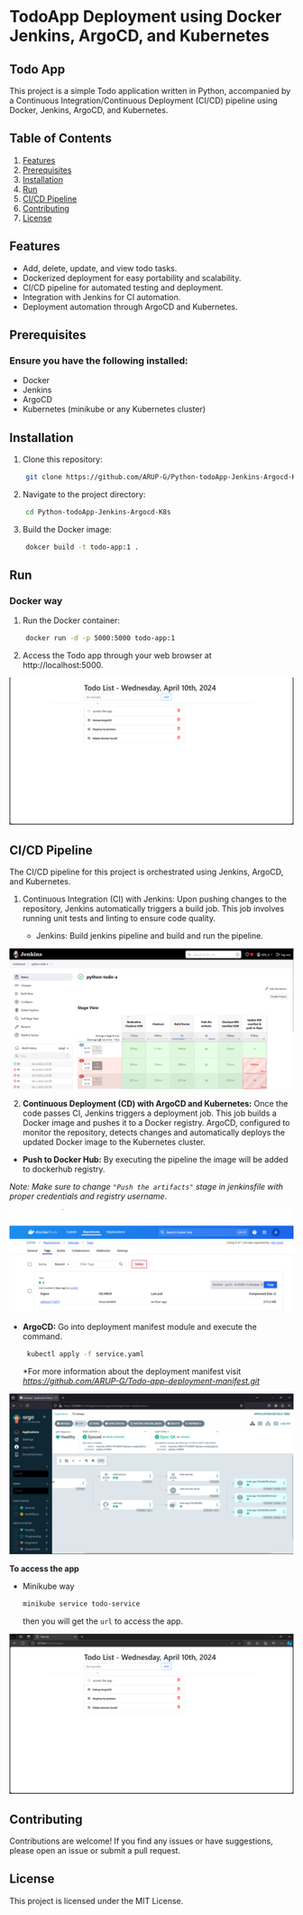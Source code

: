 # TodoApp Deployment using Docker Jenkins, ArgoCD, and Kubernetes

## Todo App
This project is a simple Todo application written in Python, accompanied by a Continuous Integration/Continuous Deployment (CI/CD) pipeline using Docker, Jenkins, ArgoCD, and Kubernetes.

## Table of Contents

1. [Features](#features)
2. [Prerequisites](#prerequisites)
3. [Installation](#installation)
4. [Run](#run)
5. [CI/CD Pipeline](#cicd-pipeline)
6. [Contributing](#contributing)
7. [License](#license)

## Features
- Add, delete, update, and view todo tasks.
- Dockerized deployment for easy portability and scalability.
- CI/CD pipeline for automated testing and deployment.
- Integration with Jenkins for CI automation.
- Deployment automation through ArgoCD and Kubernetes.

## Prerequisites
### Ensure you have the following installed:

- Docker
- Jenkins
- ArgoCD
- Kubernetes (minikube or any Kubernetes cluster)

## Installation

1. Clone this repository:
```bash
    git clone https://github.com/ARUP-G/Python-todoApp-Jenkins-Argocd-K8s.git
```

2. Navigate to the project directory:
```bash
    cd Python-todoApp-Jenkins-Argocd-K8s
```
3. Build the Docker image:
```bash
    dokcer build -t todo-app:1 .
```
## Run
### Docker way
1. Run the Docker container:
```bash
    docker run -d -p 5000:5000 todo-app:1
```
2. Access the Todo app through your web browser at http://localhost:5000.

![TodoApp snapshot](images/appface-1.png)

## CI/CD Pipeline
The CI/CD pipeline for this project is orchestrated using Jenkins, ArgoCD, and Kubernetes.
1. Continuous Integration (CI) with Jenkins:
    Upon pushing changes to the repository, Jenkins automatically triggers a build job. This job involves running unit tests and linting to ensure code quality.

    - Jenkins: 
        Build jenkins pipeline and build and run the pipeline.

![Jenkins Build](images/jenkins-build.png)
        

2. **Continuous Deployment (CD) with ArgoCD and Kubernetes:** 
    Once the code passes CI, Jenkins triggers a deployment job. This job builds a Docker image and pushes it to a Docker registry. ArgoCD, configured to monitor the repository, detects changes and automatically deploys the updated Docker image to the Kubernetes cluster.

 - __Push to Docker Hub:__
        By executing the pipeline the image will be added to dockerhub registry.

_Note: Make sure to change `"Push the artifacts"` stage in jenkinsfile with proper credentials and registry username_.

![Dockerhub](images/dockerhub.png)


- __ArgoCD:__ 
    Go into deployment manifest module and execute the command.

    ```sh
     kubectl apply -f service.yaml
    ```
    *For more information about the deployment manifest 
    visit _https://github.com/ARUP-G/Todo-app-deployment-manifest.git_

![ArgoCD](images/argocd.png)

 **To access the app**
 - Minikube way


    ```bash
    minikube service todo-service
    ```
    then you will get the `url` to access the app.

![todo-app](images/appface.png)

## Contributing
Contributions are welcome! If you find any issues or have suggestions, please open an issue or submit a pull request.

## License
This project is licensed under the MIT License.
